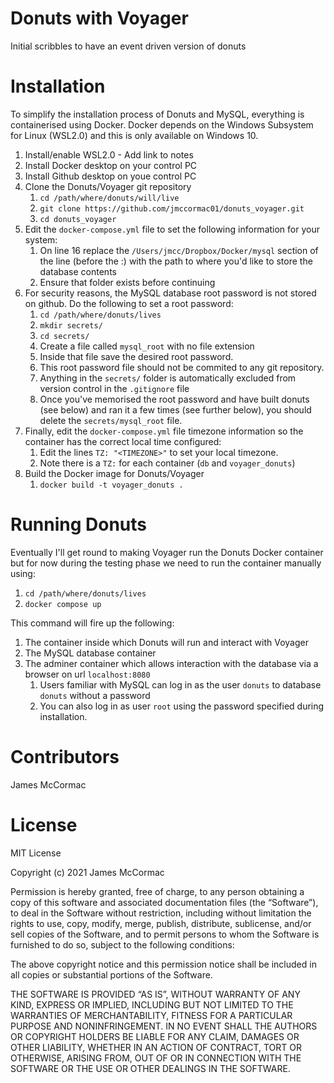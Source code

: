 # Donuts with Voyager

Initial scribbles to have an event driven version of donuts

# Installation

To simplify the installation process of Donuts and MySQL, everything is containerised using Docker.
Docker depends on the Windows Subsystem for Linux (WSL2.0) and this is only available on Windows 10.

   1. Install/enable WSL2.0 - Add link to notes
   1. Install Docker desktop on your control PC
   1. Install Github desktop on youe control PC
   1. Clone the Donuts/Voyager git repository
      1. ```cd /path/where/donuts/will/live```
      1. ```git clone https://github.com/jmccormac01/donuts_voyager.git```
      1. ```cd donuts_voyager```
   1. Edit the ```docker-compose.yml``` file to set the following information for your system:
      1. On line 16 replace the ```/Users/jmcc/Dropbox/Docker/mysql``` section of the line (before the :) with the path to where you'd like to store the database contents
      1. Ensure that folder exists before continuing
   1. For security reasons, the MySQL database root password is not stored on github. Do the following to set a root password:
      1. ```cd /path/where/donuts/lives```
      1. ```mkdir secrets/```
      1. ```cd secrets/```
      1. Create a file called ```mysql_root``` with no file extension
      1. Inside that file save the desired root password.
      1. This root password file should not be commited to any git repository.
      1. Anything in the ```secrets/``` folder is automatically excluded from version control in the ```.gitignore``` file
      1. Once you've memorised the root password and have built donuts (see below) and ran it a few times (see further below), you should delete the ```secrets/mysql_root``` file.
   1. Finally, edit the ```docker-compose.yml``` file timezone information so the container has the correct local time configured:
      1. Edit the lines ```TZ: "<TIMEZONE>"``` to set your local timezone.
      1. Note there is a ```TZ:``` for each container (```db``` and ```voyager_donuts```)
   1. Build the Docker image for Donuts/Voyager
      1. ```docker build -t voyager_donuts .```

# Running Donuts

Eventually I'll get round to making Voyager run the Donuts Docker container but for now
during the testing phase we need to run the container manually using:

   1. ```cd /path/where/donuts/lives```
   1. ```docker compose up```

This command will fire up the following:

   1. The container inside which Donuts will run and interact with Voyager
   1. The MySQL database container
   1. The adminer container which allows interaction with the database via a browser on url ```localhost:8080```
      1. Users familiar with MySQL can log in as the user ```donuts``` to database ```donuts``` without a password
      1. You can also log in as user ```root``` using the password specified during installation.

# Contributors

James McCormac

# License

MIT License

Copyright (c) 2021 James McCormac

Permission is hereby granted, free of charge, to any person obtaining a copy of this software and associated documentation files (the “Software”), to deal in the Software without restriction, including without limitation the rights to use, copy, modify, merge, publish, distribute, sublicense, and/or sell copies of the Software, and to permit persons to whom the Software is furnished to do so, subject to the following conditions:

The above copyright notice and this permission notice shall be included in all copies or substantial portions of the Software.

THE SOFTWARE IS PROVIDED “AS IS”, WITHOUT WARRANTY OF ANY KIND, EXPRESS OR IMPLIED, INCLUDING BUT NOT LIMITED TO THE WARRANTIES OF MERCHANTABILITY, FITNESS FOR A PARTICULAR PURPOSE AND NONINFRINGEMENT. IN NO EVENT SHALL THE AUTHORS OR COPYRIGHT HOLDERS BE LIABLE FOR ANY CLAIM, DAMAGES OR OTHER LIABILITY, WHETHER IN AN ACTION OF CONTRACT, TORT OR OTHERWISE, ARISING FROM, OUT OF OR IN CONNECTION WITH THE SOFTWARE OR THE USE OR OTHER DEALINGS IN THE SOFTWARE.
